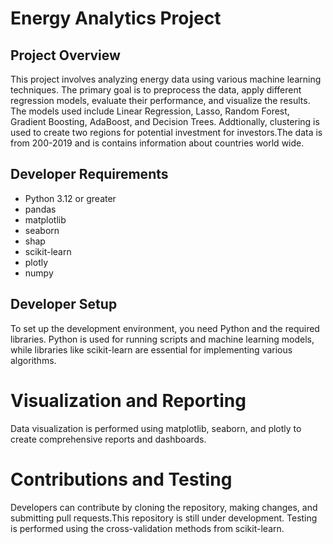 # Energy Analytics Project

## Project Overview
This project involves analyzing energy data using various machine learning techniques. The primary goal is to preprocess the data, apply different regression models, evaluate their performance, and visualize the results. The models used include Linear Regression, Lasso, Random Forest, Gradient Boosting, AdaBoost, and Decision Trees. Addtionally, clustering is used to create two regions for potential investment for investors.The data is from 200-2019 and is contains information about countries world wide.

## Developer Requirements
- Python 3.12 or greater
- pandas
- matplotlib
- seaborn
- shap
- scikit-learn
- plotly
- numpy

## Developer Setup
To set up the development environment, you need Python and the required libraries. Python is used for running scripts and machine learning models, while libraries like scikit-learn are essential for implementing various algorithms.

# Visualization and Reporting
Data visualization is performed using matplotlib, seaborn, and plotly to create comprehensive reports and dashboards.

# Contributions and Testing
Developers can contribute by cloning the repository, making changes, and submitting pull requests.This repository is still under development.
Testing is performed using the cross-validation methods from scikit-learn.
